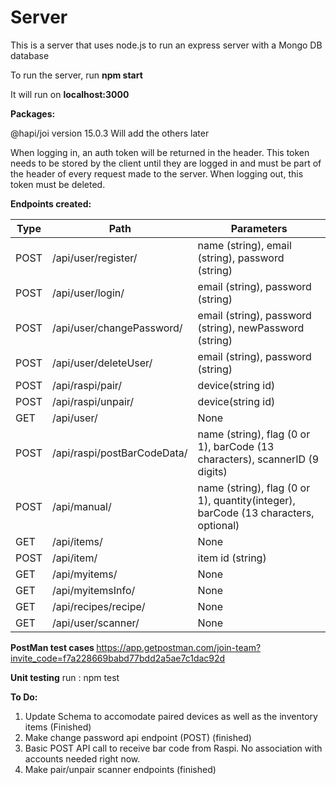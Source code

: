 # Server

This is a server that uses node.js to run an express server with a Mongo DB database

To run the server, run <b>npm start</b><endl>

It will run on <b>localhost:3000</b>

<b>Packages:</b>

@hapi/joi version 15.0.3
Will add the others later

When logging in, an auth token will be returned in the header. This token needs to be stored by the client until they are logged in and must be part of the header of every request made to the server.
When logging out, this token must be deleted.

<b>Endpoints created:</b>

| Type | Path                        | Parameters                                                                         |
| ---- | --------------------------- | ---------------------------------------------------------------------------------- |
| POST | /api/user/register/         | name (string), email (string), password (string)                                   |
| POST | /api/user/login/            | email (string), password (string)                                                  |
| POST | /api/user/changePassword/   | email (string), password (string), newPassword (string)                            |
| POST | /api/user/deleteUser/       | email (string), password (string)                                                  |
| POST | /api/raspi/pair/            | device(string id)                                                                  |
| POST | /api/raspi/unpair/          | device(string id)                                                                  |
| GET  | /api/user/                  | None                                                                               |
| POST | /api/raspi/postBarCodeData/ | name (string), flag (0 or 1), barCode (13 characters), scannerID (9 digits)        |
| POST | /api/manual/                | name (string), flag (0 or 1), quantity(integer), barCode (13 characters, optional) |
| GET  | /api/items/                 | None                                                                               |
| POST | /api/item/                  | item id (string)                                                                   |
| GET  | /api/myitems/               | None                                                                               |
| GET  | /api/myitemsInfo/           | None                                                                               |
| GET  | /api/recipes/recipe/        | None                                                                               |
| GET  | /api/user/scanner/          | None                                                                               |

<b> PostMan test cases </b>
https://app.getpostman.com/join-team?invite_code=f7a228669babd77bdd2a5ae7c1dac92d

<b> Unit testing</b>
run : npm test

<b>To Do:</b>

1. Update Schema to accomodate paired devices as well as the inventory items (Finished)
2. Make change password api endpoint (POST) (finished)
3. Basic POST API call to receive bar code from Raspi. No association with accounts needed right now.
4. Make pair/unpair scanner endpoints (finished)
